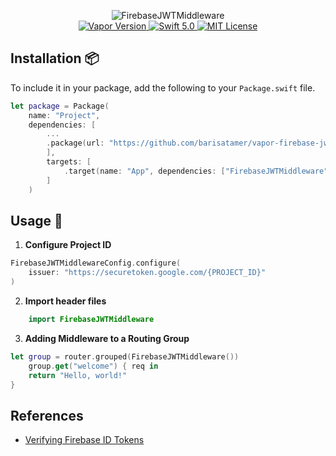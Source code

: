 <p align="center">
<img src="https://user-images.githubusercontent.com/789635/63635465-3d0f8500-c663-11e9-9ef2-15caa3477606.png" alt="FirebaseJWTMiddleware">
<br>
<a href="http://vapor.codes">
<img src="https://img.shields.io/badge/Vapor-3-F6CBCA.svg" alt="Vapor Version">
</a>
<a href="https://swift.org">
<img src="http://img.shields.io/badge/swift-5.0-brightgreen.svg" alt="Swift 5.0">
</a>
<a href="LICENSE">
<img src="http://img.shields.io/badge/license-MIT-brightgreen.svg" alt="MIT License">
</a>
</p>

## Installation 📦

To include it in your package, add the following to your `Package.swift` file.

```swift
let package = Package(
    name: "Project",
    dependencies: [
        ...
        .package(url: "https://github.com/barisatamer/vapor-firebase-jwt-middleware.git", from: "0.1.2"),
        ],
        targets: [
            .target(name: "App", dependencies: ["FirebaseJWTMiddleware", ... ])
        ]
    )
```

## Usage 🚀
1. **Configure Project ID**
```swift
FirebaseJWTMiddlewareConfig.configure(
    issuer: "https://securetoken.google.com/{PROJECT_ID}"
)
```
2. **Import header files**

```swift
    import FirebaseJWTMiddleware
```

3. **Adding Middleware to a Routing Group**
```Swift
let group = router.grouped(FirebaseJWTMiddleware())
    group.get("welcome") { req in
    return "Hello, world!"
}
```

## References
- [Verifying Firebase ID Tokens](https://firebase.google.com/docs/auth/admin/verify-id-tokens?authuser=1)



